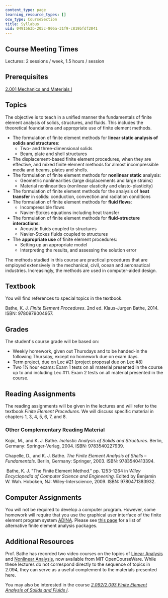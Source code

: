 ```yaml
---
content_type: page
learning_resource_types: []
ocw_type: CourseSection
title: Syllabus
uid: 0491563b-205c-806a-31f9-c819bfdf2041
---
```


Course Meeting Times
--------------------

Lectures: 2 sessions / week, 1.5 hours / session

Prerequisites
-------------

[2.001 Mechanics and Materials I](/courses/2-001-mechanics-materials-i-fall-2006)

Topics
------

The objective is to teach in a unified manner the fundamentals of finite element analysis of solids, structures, and fluids. This includes the theoretical foundations and appropriate use of finite element methods.

*   The formulation of finite element methods for **linear static analysis of solids and structures**:
    *   Two- and three-dimensional solids
    *   Beam, plate and shell structures
*   The displacement-based finite element procedures, when they are effective, and mixed finite element methods for almost incompressible media and beams, plates and shells.
*   The formulation of finite element methods for **nonlinear static** analysis:
    *   Geometric nonlinearities (large displacements and large strains)
    *   Material nonlinearities (nonlinear elasticity and elasto-plasticity)
*   The formulation of finite element methods for the analysis of **heat transfer** in solids: conduction, convection and radiation conditions
*   The formulation of finite element methods for **fluid flows**:
    *   Incompressible flows
    *   Navier-Stokes equations including heat transfer
*   The formulation of finite element methods for **fluid-structure interactions**:
    *   Acoustic fluids coupled to structures
    *   Navier-Stokes fluids coupled to structures
*   The **appropriate use** of finite element procedures:
    *   Setting up an appropriate model
    *   Interpreting the results, and assessing the solution error

The methods studied in this course are practical procedures that are employed extensively in the mechanical, civil, ocean and aeronautical industries. Increasingly, the methods are used in computer-aided design.

Textbook
--------

You will find references to special topics in the textbook.

Bathe, K. J. _Finite Element Procedures_. 2nd ed. Klaus-Jurgen Bathe, 2014. ISBN: 9780979004957.

Grades
------

The student's course grade will be based on:

*   Weekly homework, given out Thursdays and to be handed-in the following Thursday, except no homework due on exam days.
*   Term project, due on Lec #21 (project proposal due on Lec #8)
*   Two 1½ hour exams: Exam 1 tests on all material presented in the course up to and including Lec #11. Exam 2 tests on all material presented in the course.

Reading Assignments
-------------------

The reading assignments will be given in the lectures and will refer to the textbook _Finite Element Procedures_. We will discuss specific material in chapters 1, 3, 4, 5, 6, 7, and 8.

### Other Complementary Reading Material

Kojic, M., and K. J. Bathe. _Inelastic Analysis of Solids and Structures_. Berlin, Germany: Springer-Verlag, 2004. ISBN: 9783540227939.

Chapelle, D., and K. J. Bathe. _The Finite Element Analysis of Shells – Fundamentals_. Berlin, Germany: Springer, 2003. ISBN: 9783540413394.

 Bathe, K. J. "The Finite Element Method." pp. 1253-1264 in _Wiley Encyclopedia of Computer Science and Engineering._ Edited by Benjamin W. Wah. Hoboken, NJ: Wiley-Interscience, 2009. ISBN: 9780471383932.

Computer Assignments
--------------------

You will not be required to develop a computer program. However, some homework will require that you use the graphical user interface of the finite element program system [ADINA](http://www.adina.com/). Please see [this page](http://en.wikipedia.org/wiki/List_of_finite_element_software_packages) for a list of alternative finite element analysis packages.

Additional Resources
--------------------

Prof. Bathe has recorded two video courses on the topics of [Linear Analysis](/resources/res-2-002-finite-element-procedures-for-solids-and-structures-spring-2010/linear) and [Nonlinear Analysis](/resources/res-2-002-finite-element-procedures-for-solids-and-structures-spring-2010/nonlinear), now available from MIT OpenCourseWare. While these lectures do not correspond directly to the sequence of topics in 2.094, they can serve as a useful complement to the materials presented here.

You may also be interested in the course [_2.092/2.093 Finite Element Analysis of Solids and Fluids I_](/courses/2-092-finite-element-analysis-of-solids-and-fluids-i-fall-2009).